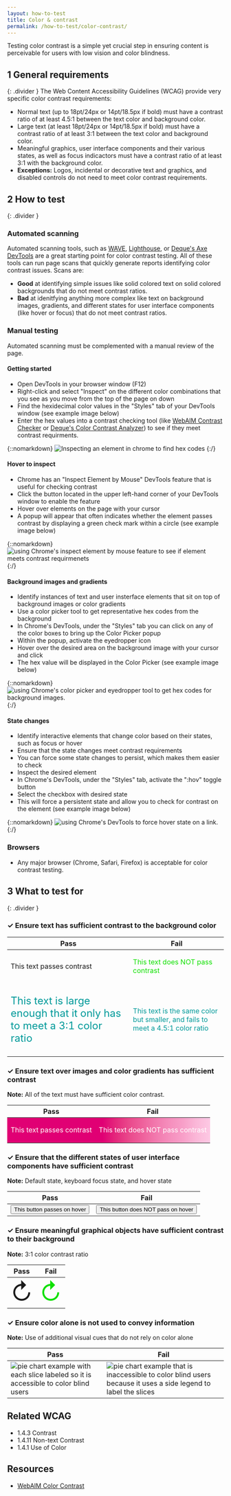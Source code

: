 ```yaml
---
layout: how-to-test
title: Color & contrast
permalink: /how-to-test/color-contrast/
---
```


Testing color contrast is a simple yet crucial step in ensuring content is perceivable for users with low vision and color blindness. 

## <step-number>1</step-number> General requirements
{: .divider }
The Web Content Accessibility Guidelines (WCAG) provide very specific color contrast requirements:
- Normal text (up to 18pt/24px or 14pt/18.5px if bold) must have a contrast ratio of at least 4.5:1 between the text color and background color.
- Large text (at least 18pt/24px or 14pt/18.5px if bold) must have a contrast ratio of at least 3:1 between the text color and background color.
- Meaningful graphics, user interface components and their various states, as well as focus indicactors must have a contrast ratio of at least 3:1 with the background color. 
- <strong>Exceptions:</strong> Logos, incidental or decorative text and graphics, and disabled controls do not need to meet color contrast requirements. 

## <step-number>2</step-number> How to test
{: .divider }
### Automated scanning

Automated scanning tools, such as [WAVE](https://wave.webaim.org/), [Lighthouse](https://developer.chrome.com/docs/lighthouse/overview/), or [Deque's Axe DevTools](https://www.deque.com/blog/axe-devtools-extension-update-new-color-contrast-analyzer/) are a great starting point for color contrast testing. All of these tools can run page scans that quickly generate reports identifying color contrast issues. Scans are:

- <strong>Good</strong> at identifying simple issues like solid colored text on solid colored backgrounds that do not meet contrast ratios. 
- <strong>Bad</strong> at idenitfying anything more complex like text on background images, gradients, and different states for user interface components (like hover or focus) that do not meet contrast ratios.

### Manual testing

Automated scanning must be complemented with a manual review of the page.  

#### <strong>Getting started</strong>
- Open DevTools in your browser window (<span class="keyboard-key">F12</span>)
- Right-click and select "Inspect" on the different color combinations that you see as you move from the top of the page on down
- Find the hexidecimal color values in the "Styles" tab of your DevTools window (see example image below)
- Enter the hex values into a contrast checking tool (like [WebAIM Contrast Checker](https://webaim.org/resources/contrastchecker/) or [Deque's Color Contrast Analyzer](https://dequeuniversity.com/color-contrast)) to see if they meet contrast requirments.



{::nomarkdown}
<example>
  <img
    src="/assets/images/examples/hex-codes-for-contrast.png"
    alt="Inspecting an element in chrome to find hex codes">
</example>
{:/}

#### <strong>Hover to inspect</strong>
- Chrome has an "Inspect Element by Mouse" DevTools feature that is useful for checking contrast
- Click the button located in the upper left-hand corner of your DevTools window to enable the feature
- Hover over elements on the page with your cursor
- A popup will appear that often indicates whether the element passes contrast by displaying a green check mark within a circle (see example image below)

{::nomarkdown}
<example>
  <img
    src="/assets/images/examples/chrome-contrast-inspector.png"
    alt="using Chrome's inspect element by mouse feature to see if element meets contrast requirmenets">
</example>
{:/}

#### <strong>Background images and gradients</strong>

- Identify instances of text and user insterface elements that sit on top of background images or color gradients
- Use a color picker tool to get representative hex codes from the background
- In Chrome's DevTools, under the "Styles" tab you can click on any of the color boxes to bring up the Color Picker popup 
- Within the popup, activate the eyedropper icon
- Hover over the desired area on the background image with your cursor and click
- The hex value will be displayed in the Color Picker (see example image below)

{::nomarkdown}
<example>
  <img
    src="/assets/images/examples/chrome-color-picker.png"
    alt="using Chrome's color picker and eyedropper tool to get hex codes for background images.">
</example>
{:/}

#### <strong>State changes</strong>
- Identify interactive elements that change color based on their states, such as focus or hover
- Ensure that the state changes meet contrast requirements
- You can force some state changes to persist, which makes them easier to check
- Inspect the desired element 
- In Chrome's DevTools, under the "Styles" tab, activate the ":hov" toggle button
- Select the checkbox with desired state
- This will force a persistent state and allow you to check for contrast on the element (see example image below) 

{::nomarkdown}
<example>
  <img
    src="/assets/images/examples/set-hover-state.png"
    alt="using Chrome's DevTools to force hover state on a link.">
</example>
{:/}

### Browsers

- Any major browser (Chrome, Safari, Firefox) is acceptable for color contrast testing.

## <step-number>3</step-number> What to test for
{: .divider }

<div class="how-to-test-checklist-item">
<h3>✓ Ensure text has sufficient contrast to the background color</h3>
  <table class="column-2">
    <thead>
      <th scope="col">
        Pass
      </th>
      <th scope="col">
        Fail
      </th>
    </thead>
    <tbody>
    <tr>
      <td>
        <p>This text passes contrast</p>
      </td>
      <td>
        <p style="color:#0FE000">This text does NOT pass contrast</p>
      </td>
    </tr>  
    <tr>
      <td>
        <p style="color:#009999; font-size: 18pt">This text is large enough that it only has to meet a 3:1 color ratio</p>
      </td>
      <td>
        <p style="color:#009999">This text is the same color but smaller, and fails to meet a 4.5:1 color ratio</p>
      </td>
    </tr> 
    </tbody>
  </table>
</div>

<div class="how-to-test-checklist-item">
  <h3>✓ Ensure text over images and color gradients has sufficient contrast</h3>
  <strong>Note:</strong> All of the text must have sufficient color contrast.
<table class="column-2" style="background: /assets/images/background/assistive-technology-bg.png">
  <thead>
    <th scope="col">
      Pass
    </th>
    <th scope="col">
      Fail
    </th>
  </thead>
  <tbody>
  <tr style="background-image: linear-gradient(
  90deg,
  hsl(329deg 100% 44%) 0%,
  hsl(329deg 100% 44%) 7%,
  hsl(329deg 100% 44%) 13%,
  hsl(329deg 100% 44%) 20%,
  hsl(329deg 100% 44%) 27%,
  hsl(329deg 100% 44%) 33%,
  hsl(329deg 100% 44%) 40%,
  hsl(329deg 100% 44%) 47%,
  hsl(333deg 78% 52%) 53%,
  hsl(335deg 79% 60%) 60%,
  hsl(335deg 81% 66%) 67%,
  hsl(334deg 82% 71%) 73%,
  hsl(333deg 84% 76%) 80%,
  hsl(332deg 86% 80%) 87%,
  hsl(331deg 88% 85%) 93%,
  hsl(329deg 93% 89%) 100%
); color: #FFFFFF">
    <td>
      <p>This text passes contrast</p>
    </td>
    <td>
      <p>This text does NOT pass contrast</p>
    </td>
  </tr>  
  </tbody>
</table>
</div>

<div class="how-to-test-checklist-item">
  <h3>✓ Ensure that the different states of user interface components have sufficient contrast</h3>
  <p><strong>Note:</strong> Default state, keyboard focus state, and hover state</p>
  <table class="column-2">
    <thead>
      <th scope="col">
        Pass
      </th>
      <th scope="col">
        Fail
      </th>
    </thead>
    <tbody>
    <tr>
      <td>
        <button>This button passes on hover</button>
      </td>
      <td>
        <button class="bad-contrast-button">This button does NOT pass on hover</button>
      </td>
    </tr>  
    </tbody>
  </table>
</div>

<div class="how-to-test-checklist-item">
  <h3>✓ Ensure meaningful graphical objects have sufficient contrast to their background</h3>
  <p><strong>Note:</strong> 3:1 color contrast ratio</p>
  <table class="column-2">
    <thead>
      <th scope="col">
        Pass
      </th>
      <th scope="col">
        Fail
      </th>
    </thead>
    <tbody>
    <tr>
      <td>
        <span style="font-size:54px;">↻</span>
      </td>
      <td>
        <span style="color:#0FE000; font-size:54px;">↻</span>
      </td>
    </tr>  
    </tbody>
  </table>
</div>

<div class="how-to-test-checklist-item">
  <h3>✓ Ensure color alone is not used to convey information</h3>
  <p><strong>Note:</strong> Use of additional visual cues that do not rely on color alone</p>
  <table class="column-2">
    <thead>
      <th scope="col">
        Pass
      </th>
      <th scope="col">
        Fail
      </th>
    </thead>
    <tbody>
    <tr>
      <td>
  <img 
  src="/assets/images/examples/accessible-pie-chart-example.png" 
  alt="pie chart example with each slice labeled so it is accessible to color blind users"/>
      </td>   
      <td>
    <img
      src="/assets/images/examples/inaccessible-pie-chart-example.png"
      alt="pie chart example that is inaccessible to color blind users because it uses a side legend to label the slices">
      </td>
    </tr>  
    </tbody>
  </table>
</div>

## Related WCAG
- 1.4.3 Contrast
- 1.4.11 Non-text Contrast
- 1.4.1 Use of Color

## Resources
- [WebAIM Color Contrast](https://webaim.org/articles/contrast/evaluating)